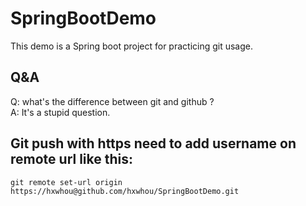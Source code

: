 # SpringBootDemo
This demo is a Spring boot project for practicing git usage.

## Q&A
Q: what's the difference between git and github ?\
A: It's a stupid question.


## Git push with https need to add username on remote url like this:
```
git remote set-url origin https://hxwhou@github.com/hxwhou/SpringBootDemo.git
```